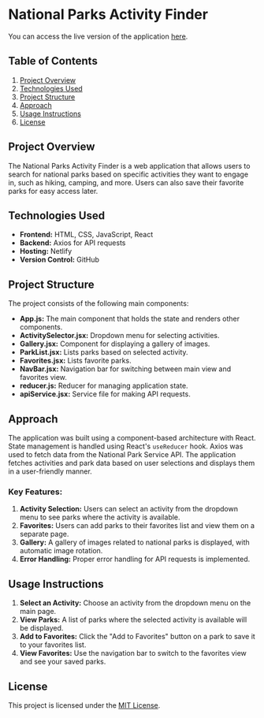 # National Parks Activity Finder

You can access the live version of the application [here](https://elaborate-pithivier-8aa5cf.netlify.app/).

## Table of Contents
1. [Project Overview](#project-overview)
2. [Technologies Used](#technologies-used)
3. [Project Structure](#project-structure)
4. [Approach](#approach)
5. [Usage Instructions](#usage-instructions)
6. [License](#license)

## Project Overview
The National Parks Activity Finder is a web application that allows users to search for national parks based on specific activities they want to engage in, such as hiking, camping, and more. Users can also save their favorite parks for easy access later.

## Technologies Used
- **Frontend:** HTML, CSS, JavaScript, React
- **Backend:** Axios for API requests
- **Hosting:** Netlify
- **Version Control:** GitHub

## Project Structure
The project consists of the following main components:
- **App.js:** The main component that holds the state and renders other components.
- **ActivitySelector.jsx:** Dropdown menu for selecting activities.
- **Gallery.jsx:** Component for displaying a gallery of images.
- **ParkList.jsx:** Lists parks based on selected activity.
- **Favorites.jsx:** Lists favorite parks.
- **NavBar.jsx:** Navigation bar for switching between main view and favorites view.
- **reducer.js:** Reducer for managing application state.
- **apiService.jsx:** Service file for making API requests.

## Approach
The application was built using a component-based architecture with React. State management is handled using React's `useReducer` hook. Axios was used to fetch data from the National Park Service API. The application fetches activities and park data based on user selections and displays them in a user-friendly manner.

### Key Features:
1. **Activity Selection:** Users can select an activity from the dropdown menu to see parks where the activity is available.
2. **Favorites:** Users can add parks to their favorites list and view them on a separate page.
3. **Gallery:** A gallery of images related to national parks is displayed, with automatic image rotation.
4. **Error Handling:** Proper error handling for API requests is implemented.

## Usage Instructions
1. **Select an Activity:** Choose an activity from the dropdown menu on the main page.
2. **View Parks:** A list of parks where the selected activity is available will be displayed.
3. **Add to Favorites:** Click the "Add to Favorites" button on a park to save it to your favorites list.
4. **View Favorites:** Use the navigation bar to switch to the favorites view and see your saved parks.

## License

This project is licensed under the [MIT License](LICENSE).